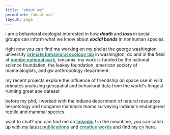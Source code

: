 ```yaml
---
title: "about me"
permalink: /about me/
layout: page
--- 
```

i am a behavioral ecologist interested in how ***death*** and ***loss*** in social groups can inform what we know about ***social bonds*** in nonhuman species. 

right now you can find me working on my phd at the george washington university <a href="https://cashp.columbian.gwu.edu/primate-behavioral-ecology" style="color: #38897f;">**primate behavioral ecology lab**</a> in washington, dc and in the field at <a href="https://janegoodall.ca/what-we-do/africa-programs/gombe-stream-research-centre/" style="color: #38897f;">**gombe national park**</a>, tanzania. my work is funded by the national science foundation, the leakey foundation, american society of mammalogists, and gw anthropology department.  

my recent projects explore the influence of friendship on space use in wild primates analyzing geospatial and behavioral data from the world's longest running great ape dataset

before my phd, i worked with the indiana department of natural resources herpetology and nongame mammals teams surveying indiana's endangered reptile and mammal species.  

want to chat? you can find me on <a href="https://www.linkedin.com/in/abigail-mcclain" style="color: #38897f;">**linkedin**</a> ! in the meantime, you can catch up with my latest <a href="https://armcclain.github.io/publications/" style="color: #38897f;">**publications**</a> and 
<a href="https://armcclain.github.io/creative%20works/" style="color: #38897f;">**creative works**</a> and find my <a href="https://github.com/user-attachments/files/18370120/McClain_Abigail_2pg_CV_JAN_2025.pdf" style="color: #38897f;">**cv**</a> here.




